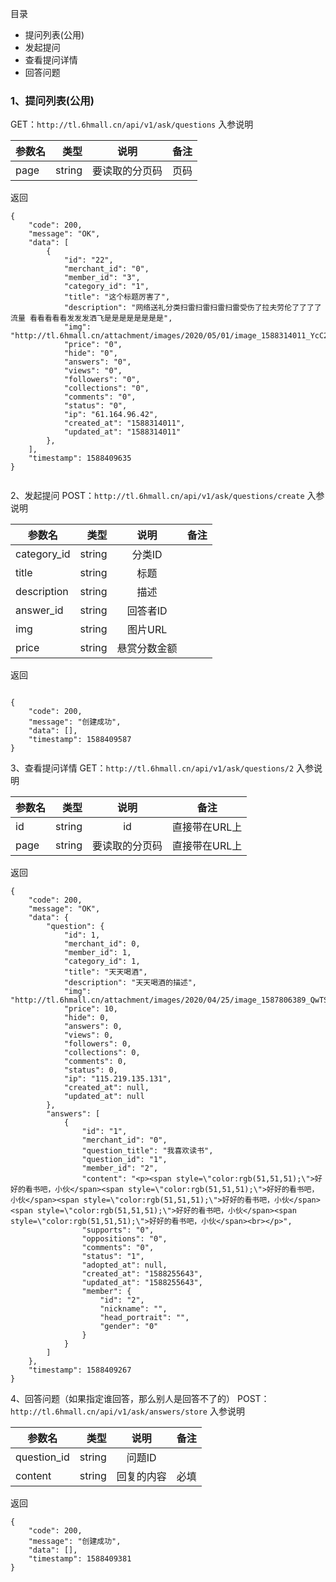 目录

- 提问列表(公用)
- 发起提问
- 查看提问详情
- 回答问题


### 1、提问列表(公用)

GET：`http://tl.6hmall.cn/api/v1/ask/questions`
入参说明

| 参数名        | 类型   |  说明  |备注|
| --------   | -----:  | :----:  |:----: |
| page      | string   |   要读取的分页码     |页码 |

返回

```
{
    "code": 200,
    "message": "OK",
    "data": [
        {
            "id": "22",
            "merchant_id": "0",
            "member_id": "3",
            "category_id": "1",
            "title": "这个标题厉害了",
            "description": "网络送礼分类扫雷扫雷扫雷扫雷受伤了拉夫劳伦了了了了流量 看看看看看发发发洒飞是是是是是是是是",
            "img": "http://tl.6hmall.cn/attachment/images/2020/05/01/image_1588314011_YcC2TeUv.png",
            "price": "0",
            "hide": "0",
            "answers": "0",
            "views": "0",
            "followers": "0",
            "collections": "0",
            "comments": "0",
            "status": "0",
            "ip": "61.164.96.42",
            "created_at": "1588314011",
            "updated_at": "1588314011"
        },
    ],
    "timestamp": 1588409635
}


```


2、发起提问
POST：`http://tl.6hmall.cn/api/v1/ask/questions/create`
入参说明

| 参数名        | 类型   |  说明  |备注|
| --------   | -----:  | :----:  |:----: |
| category_id      | string   |   分类ID     ||
| title       | string   |   标题     ||
| description	      | string   |   描述    ||
| answer_id		      | string   |   回答者ID     ||
| img		      | string   |   图片URL     ||
| price				      | string   |   悬赏分数金额     |  |
返回

```

{
    "code": 200,
    "message": "创建成功",
    "data": [],
    "timestamp": 1588409587
}
```

3、查看提问详情
GET：`http://tl.6hmall.cn/api/v1/ask/questions/2`
入参说明

| 参数名        | 类型   |  说明  |备注|
| --------   | -----:  | :----:  |:----: |
| id      | string   |   id     |直接带在URL上|
| page       | string   |   要读取的分页码     |直接带在URL上|

返回

```
{
    "code": 200,
    "message": "OK",
    "data": {
        "question": {
            "id": 1,
            "merchant_id": 0,
            "member_id": 1,
            "category_id": 1,
            "title": "天天喝酒",
            "description": "天天喝酒的描述",
            "img": "http://tl.6hmall.cn/attachment/images/2020/04/25/image_1587806389_QwTStjlc.jpg",
            "price": 10,
            "hide": 0,
            "answers": 0,
            "views": 0,
            "followers": 0,
            "collections": 0,
            "comments": 0,
            "status": 0,
            "ip": "115.219.135.131",
            "created_at": null,
            "updated_at": null
        },
        "answers": [
            {
                "id": "1",
                "merchant_id": "0",
                "question_title": "我喜欢读书",
                "question_id": "1",
                "member_id": "2",
                "content": "<p><span style=\"color:rgb(51,51,51);\">好好的看书吧，小伙</span><span style=\"color:rgb(51,51,51);\">好好的看书吧，小伙</span><span style=\"color:rgb(51,51,51);\">好好的看书吧，小伙</span><span style=\"color:rgb(51,51,51);\">好好的看书吧，小伙</span><span style=\"color:rgb(51,51,51);\">好好的看书吧，小伙</span><br></p>",
                "supports": "0",
                "oppositions": "0",
                "comments": "0",
                "status": "1",
                "adopted_at": null,
                "created_at": "1588255643",
                "updated_at": "1588255643",
                "member": {
                    "id": "2",
                    "nickname": "",
                    "head_portrait": "",
                    "gender": "0"
                }
            }
        ]
    },
    "timestamp": 1588409267
}
```

4、回答问题（如果指定谁回答，那么别人是回答不了的）
POST：`http://tl.6hmall.cn/api/v1/ask/answers/store`
入参说明

| 参数名        | 类型   |  说明  |备注|
| --------   | -----:  | :----:  |:----: |
| question_id      | string   |   问题ID    ||
| content       | string   |   回复的内容     |必填|
返回

```
{
    "code": 200,
    "message": "创建成功",
    "data": [],
    "timestamp": 1588409381
}


```

